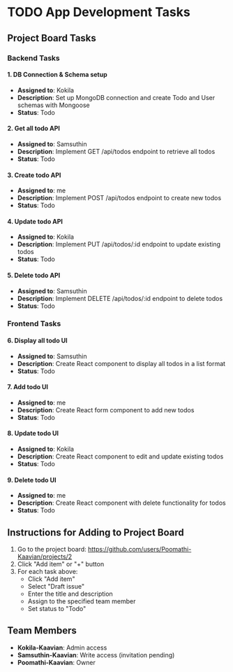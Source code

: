 # TODO App Development Tasks

## Project Board Tasks

### Backend Tasks

#### 1. DB Connection & Schema setup
- **Assigned to**: Kokila
- **Description**: Set up MongoDB connection and create Todo and User schemas with Mongoose
- **Status**: Todo

#### 2. Get all todo API
- **Assigned to**: Samsuthin
- **Description**: Implement GET /api/todos endpoint to retrieve all todos
- **Status**: Todo

#### 3. Create todo API
- **Assigned to**: me
- **Description**: Implement POST /api/todos endpoint to create new todos
- **Status**: Todo

#### 4. Update todo API
- **Assigned to**: Kokila
- **Description**: Implement PUT /api/todos/:id endpoint to update existing todos
- **Status**: Todo

#### 5. Delete todo API
- **Assigned to**: Samsuthin
- **Description**: Implement DELETE /api/todos/:id endpoint to delete todos
- **Status**: Todo

### Frontend Tasks

#### 6. Display all todo UI
- **Assigned to**: Samsuthin
- **Description**: Create React component to display all todos in a list format
- **Status**: Todo

#### 7. Add todo UI
- **Assigned to**: me
- **Description**: Create React form component to add new todos
- **Status**: Todo

#### 8. Update todo UI
- **Assigned to**: Kokila
- **Description**: Create React component to edit and update existing todos
- **Status**: Todo

#### 9. Delete todo UI
- **Assigned to**: me
- **Description**: Create React component with delete functionality for todos
- **Status**: Todo

## Instructions for Adding to Project Board

1. Go to the project board: https://github.com/users/Poomathi-Kaavian/projects/2
2. Click "Add item" or "+" button
3. For each task above:
   - Click "Add item"
   - Select "Draft issue"
   - Enter the title and description
   - Assign to the specified team member
   - Set status to "Todo"

## Team Members

- **Kokila-Kaavian**: Admin access
- **Samsuthin-Kaavian**: Write access (invitation pending)
- **Poomathi-Kaavian**: Owner
